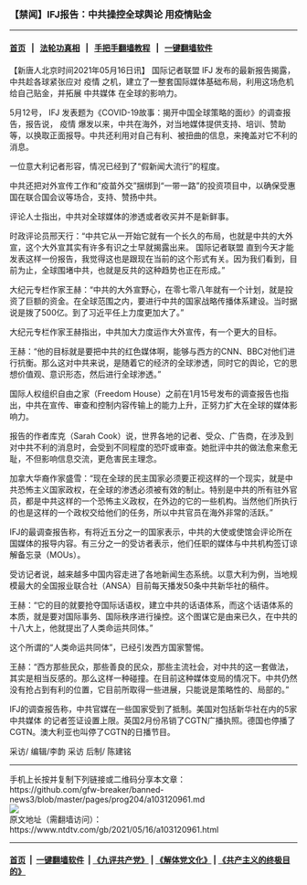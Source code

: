 ### 【禁闻】IFJ报告：中共操控全球舆论 用疫情贴金
------------------------

#### [首页](https://github.com/gfw-breaker/banned-news3/blob/master/README.md) &nbsp;&nbsp;|&nbsp;&nbsp; [法轮功真相](https://github.com/begood0513/basic/blob/master/README.md)  &nbsp;&nbsp;|&nbsp;&nbsp; [手把手翻墙教程](https://github.com/gfw-breaker/guides/wiki)  &nbsp;&nbsp;|&nbsp;&nbsp; [一键翻墙软件](https://github.com/gfw-breaker/nogfw/blob/master/README.md)  



<div><div class="post_content" itemprop="articleBody">
 <p>
  【新唐人北京时间2021年05月16日讯】
  <ok href="https://www.ntdtv.com/gb/国际记者联盟.htm">
   国际记者联盟
  </ok>
  <ok href="https://www.ntdtv.com/gb/ifj.htm">
   IFJ
  </ok>
  发布的最新报告揭露，中共趁各球紧张应对
  <ok href="https://www.ntdtv.com/gb/疫情.htm">
   疫情
  </ok>
  之机，建立了一整套国际媒体基础布局，利用这场危机给自己贴金，并拓展
  <ok href="https://www.ntdtv.com/gb/中共媒体.htm">
   中共媒体
  </ok>
  在全球的影响力。
 </p>
 <p>
  5月12号，
  <ok href="https://www.ntdtv.com/gb/ifj.htm">
   IFJ
  </ok>
  发表题为《COVID-19故事：揭开中国全球策略的面纱》的调查报告，报告说，
  <ok href="https://www.ntdtv.com/gb/疫情.htm">
   疫情
  </ok>
  爆发以来，中共在海外，对当地媒体提供支持、培训、赞助等，以换取正面报导。中共还利用对自己有利、被扭曲的信息，来掩盖对它不利的消息。
 </p>
 <p>
  一位意大利记者形容，情况已经到了“假新闻大流行”的程度。
 </p>
 <p>
  中共还把对外宣传工作和“疫苗外交”捆绑到“一带一路”的投资项目中，以确保受惠国在联合国会议等场合，支持、赞扬中共。
 </p>
 <p>
  评论人士指出，中共对全球媒体的渗透或者收买并不是新鲜事。
 </p>
 <p>
  时政评论员邢天行：“中共它从一开始它就有一个长久的布局，也就是中共的大外宣，这个大外宣其实有许多有识之士早就揭露出来。
  <ok href="https://www.ntdtv.com/gb/国际记者联盟.htm">
   国际记者联盟
  </ok>
  直到今天才能发表这样一份报告，我觉得这也是跟现在当前的这个形式有关。因为我们看到，目前为止，全球围堵中共，也就是反共的这种趋势也正在形成。”
 </p>
 <p>
  大纪元专栏作家王赫：“中共的大外宣野心，在零七零八年就有一个计划，就是投资了巨额的资金。在全球范围之内，要进行中共的国家战略传播体系建设。当时据说是拨了500亿。到了习近平任上力度更加大了。”
 </p>
 <p>
  大纪元专栏作家王赫指出，中共加大力度运作大外宣传，有一个更大的目标。
 </p>
 <p>
  王赫：“他的目标就是要把中共的红色媒体啊，能够与西方的CNN、BBC对他们进行抗衡。那么这对中共来说，是随着它的经济的全球渗透，同时它的舆论，它的思想价值观、意识形态，然后进行全球渗透。”
 </p>
 <p>
  国际人权组织自由之家（Freedom House）之前在1月15号发布的调查报告也指出，中共在宣传、审查和控制内容传输上的能力上升，正努力扩大在全球的媒体影响力。
 </p>
 <p>
  报告的作者库克（Sarah Cook）说，世界各地的记者、受众、广告商，在涉及到对中共不利的消息时，会受到不同程度的恐吓或审查。她批评中共的做法愈来愈无耻，不但影响信息交流，更危害民主理念。
 </p>
 <p>
  加拿大华裔作家盛雪：“现在全球的民主国家必须要正视这样的一个现实，就是中共恐怖主义国家政权，在全球的渗透必须被有效的制止。特别是中共的所有驻外官员，都是中共这样的一个恐怖主义政权，在外边的它的一些机构。当然他们所执行的也是这样的一个政权交给他们的任务，所以中共官员在海外非常的活跃。”
 </p>
 <p>
  IFJ的最调查报告称，有将近五分之一的国家表示，中共的大使或使馆会评论所在国媒体的报导内容。有三分之一的受访者表示，他们任职的媒体与中共机构签订谅解备忘录（MOUs）。
 </p>
 <p>
  受访记者说，越来越多中国内容走进了各地新闻生态系统。以意大利为例，当地规模最大的全国报业联合社（ANSA）目前每天播发50条中共新华社的稿件。
 </p>
 <p>
  王赫：“它的目的就要抢夺国际话语权，建立中共的话语体系，而这个话语体系的本质，就是要对国际事务、国际秩序进行操控。这个图谋它是由来已久，在中共的十八大上，他就提出了人类命运共同体。”
 </p>
 <p>
  这个所谓的“人类命运共同体”，已经引发西方国家警惕。
 </p>
 <p>
  王赫：“西方那些民众，那些善良的民众，那些主流社会，对中共的这一套做法，其实是相当反感的。那么这样一种碰撞。在目前这种媒体变局的情况下。中共仍然没有抢占到有利的位置，它目前所取得一些进展，只能说是策略性的、局部的。”
 </p>
 <p>
  IFJ的调查报告称，中共官媒在一些国家受到了抵制。美国对包括新华社在内的5家
  <ok href="https://www.ntdtv.com/gb/中共媒体.htm">
   中共媒体
  </ok>
  的记者签证设置上限。英国2月份吊销了CGTN广播执照。德国也停播了CGTN。澳大利亚也叫停了CGTN的日播节目。
 </p>
 <p>
  采访/ 编辑/李韵 采访 后制/ 陈建铭
 </p>
 <div class="single_ad">
 </div>
</div>
</div>
<hr/>
手机上长按并复制下列链接或二维码分享本文章：<br/>
https://github.com/gfw-breaker/banned-news3/blob/master/pages/prog204/a103120961.md <br/>
<a href='https://github.com/gfw-breaker/banned-news3/blob/master/pages/prog204/a103120961.md'><img src='https://github.com/gfw-breaker/banned-news3/blob/master/pages/prog204/a103120961.md.png'/></a> <br/>
原文地址（需翻墙访问）：https://www.ntdtv.com/gb/2021/05/16/a103120961.html


------------------------
#### [首页](https://github.com/gfw-breaker/banned-news3/blob/master/README.md) &nbsp;|&nbsp; [一键翻墙软件](https://github.com/gfw-breaker/nogfw/blob/master/README.md) &nbsp;| [《九评共产党》](https://github.com/gfw-breaker/9ping.md/blob/master/README.md#九评之一评共产党是什么) | [《解体党文化》](https://github.com/gfw-breaker/jtdwh.md/blob/master/README.md) | [《共产主义的终极目的》](https://github.com/gfw-breaker/gczydzjmd.md/blob/master/README.md)


<img src='http://gfw-breaker.win/banned-news3/pages/prog204/a103120961.md' width='0px' height='0px'/>